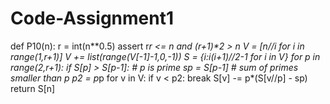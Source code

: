 # Code-Assignment1
def P10(n):
    r = int(n**0.5)
    assert r*r <= n and (r+1)**2 > n
     V = [n//i for i in range(1,r+1)]
     V += list(range(V[-1]-1,0,-1))
     S = {i:i*(i+1)//2-1 for i in V}
     for p in range(2,r+1):
         if S[p] > S[p-1]:  # p is prime
             sp = S[p-1]  # sum of primes smaller than p
             p2 = p*p
             for v in V:
                 if v < p2: break
                 S[v] -= p*(S[v//p] - sp)
    return S[n]             

